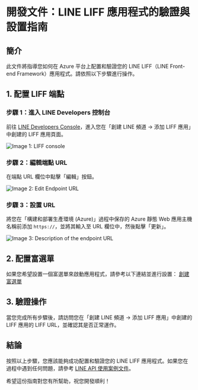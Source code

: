# 開發文件：LINE LIFF 應用程式的驗證與設置指南

## 簡介
此文件將指導您如何在 Azure 平台上配置和驗證您的 LINE LIFF（LINE Front-end Framework）應用程式。請依照以下步驟進行操作。

## 1. 配置 LIFF 端點
### 步驟 1：進入 LINE Developers 控制台
前往 [LINE Developers Console](https://developers.line.biz/console/)，進入您在「創建 LINE 頻道 -> 添加 LIFF 應用」中創建的 LIFF 應用頁面。

![Image 1: LIFF console](https://github.com/line/line-api-use-case-members-card-azure/raw/main/docs/images/en/liff-console.png)

### 步驟 2：編輯端點 URL
在端點 URL 欄位中點擊「編輯」按鈕。

![Image 2: Edit Endpoint URL](https://github.com/line/line-api-use-case-members-card-azure/raw/main/docs/images/en/end-point-url-description.png)

### 步驟 3：設置 URL
將您在「構建和部署生產環境 (Azure)」過程中保存的 Azure 靜態 Web 應用主機名稱前添加 `https://`，並將其輸入至 URL 欄位中，然後點擊「更新」。

![Image 3: Description of the endpoint URL](https://github.com/line/line-api-use-case-members-card-azure/raw/main/docs/images/en/end-point-url-editing.png)

## 2. 配置富選單
如果您希望設置一個富選單來啟動應用程式，請參考以下連結並進行設置：
[創建富選單](https://developers.line.biz/en/docs/messaging-api/using-rich-menus/#creating-a-rich-menu-with-the-line-manager)

## 3. 驗證操作
當您完成所有步驟後，請訪問您在「創建 LINE 頻道 -> 添加 LIFF 應用」中創建的 LIFF 應用的 LIFF URL，並確認其是否正常運作。

## 結論
按照以上步驟，您應該能夠成功配置和驗證您的 LINE LIFF 應用程式。如果您在過程中遇到任何問題，請參考 [LINE API 使用案例文件](https://github.com/line/line-api-use-case-members-card-azure/blob/main/docs/en/README_en.md)。

希望這份指南對您有所幫助，祝您開發順利！
